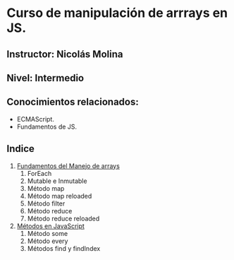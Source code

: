 # Curso de manipulación de arrrays en JS.
## Instructor: Nicolás Molina
## Nivel: Intermedio
## Conocimientos relacionados:

- ECMAScript.
- Fundamentos de JS.

## Indice

1. [Fundamentos del Manejo de arrays](./01-Fundamentos.md)
   1. ForEach
   2. Mutable e Inmutable
   3. Método map
   4. Método map reloaded
   5. Método filter
   6. Método reduce
   7. Método reduce reloaded
2. [Métodos en JavaScript]()
   1. Método some
   2. Método every
   3. Métodos find y findIndex